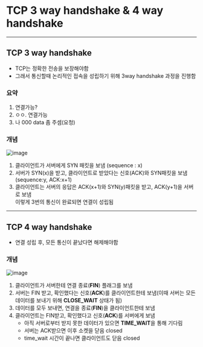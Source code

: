 # TCP 3 way handshake & 4 way handshake
---
## TCP 3 way handshake
- TCP는 정확한 전송을 보장해야함
- 그래서 통신할때 논리적인 접속을 성립하기 위해 3way handshake 과정을 진행함

### 요약
1. 연결가능?
2. ㅇㅇ. 연결가능
3. 나 000 data 좀 주셈(요청)

### 개념
![image](https://github.com/jiyeonnnny/Computer-Science/assets/139419091/881df058-605e-4eb7-b69b-f22c8ef65106)
1. 클라이언트가 서버에게 SYN 패킷을 보냄 (sequence : x)
2. 서버가 SYN(x)을 받고, 클라이언트로 받았다는 신호(ACK)와 SYN패킷을 보냄(sequence:y, ACK:x+1)
3. 클라이언트는 서버의 응답은 ACK(x+1)와 SYN(y)패킷을 받고, ACK(y+1)을 서버로 보냄   
이렇게 3번의 통신이 완료되면 연결이 성립됨
---
## TCP 4 way handshake
- 연결 성립 후, 모든 통신이 끝났다면 해제해야함

### 개념
![image](https://github.com/jiyeonnnny/Computer-Science/assets/139419091/4a8e6e0e-66b9-4c42-8d7a-38193ce59999)
1. 클라이언트가 서버한테 연결 종료(**FIN**) 플래그를 보냄
2. 서버는 FIN 받고, 확인했다는 신호(**ACK**)를 클라이언트한테 보냄(이때 서버는 모든 데이터를 보내기 위해 **CLOSE_WAIT** 상태가 됨)
3. 데이터를 모두 보내면, 연결을 종료(**FIN**)을 클라이언트한테 보냄
4. 클라이언트는 FIN받고, 확인했다고 신호(**ACK**)를 서버에게 보냄
   - 아직 서버로부터 받지 못한 데이터가 있으면 **TIME_WAIT**을 통해 기다림
   - 서버는 ACK받으면 이후 소켓을 닫음 closed
   - time_wait 시간이 끝나면 클라이언트도 닫음 closed
